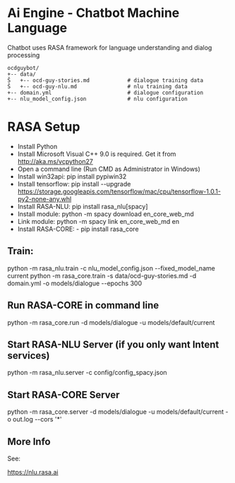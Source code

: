 Ai Engine - Chatbot Machine Language
====================================

Chatbot uses RASA framework for language understanding and dialog processing

```
ocdguybot/
+-- data/
Š   +-- ocd-guy-stories.md            # dialogue training data
Š   +-- ocd-guy-nlu.md                # nlu training data
+-- domain.yml                        # dialogue configuration
+-- nlu_model_config.json             # nlu configuration
```

RASA Setup
==========

- Install Python
- Install Microsoft Visual C++ 9.0 is required. Get it from http://aka.ms/vcpython27
- Open a command line (Run CMD as Administrator in Windows)
- Install win32api: pip install pypiwin32
- Install tensorflow: pip install --upgrade https://storage.googleapis.com/tensorflow/mac/cpu/tensorflow-1.0.1-py2-none-any.whl
- Install RASA-NLU: pip install rasa_nlu[spacy]
- Install module: python -m spacy download en_core_web_md
- Link module: python -m spacy link en_core_web_md en
- Install RASA-CORE: - pip install rasa_core

Train:
------

python -m rasa_nlu.train -c nlu_model_config.json --fixed_model_name current
python -m rasa_core.train -s data/ocd-guy-stories.md -d domain.yml -o models/dialogue --epochs 300


Run RASA-CORE in command line
-----------------------------

python -m rasa_core.run -d models/dialogue -u models/default/current


Start RASA-NLU Server (if you only want Intent services)
--------------------------------------------------------

python -m rasa_nlu.server -c config/config_spacy.json


Start RASA-CORE Server
----------------------

python -m rasa_core.server -d models/dialogue -u models/default/current -o out.log --cors '*'



More Info
---------

See:

https://nlu.rasa.ai
